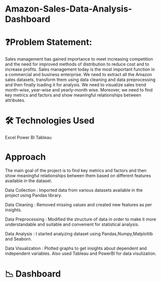 # Amazon-Sales-Data-Analysis-Dashboard
 
# ❓Problem Statement:
Sales management has gained importance to meet increasing competition and the need for improved methods of distribution to reduce cost and to increase profits. Sales management today is the most important function in a commercial and business enterprise. We need to extract all the Amazon sales datasets, transform them using data cleaning and data preprocessing and then finally loading it for analysis. We need to visualize sales trend month-wise, year-wise and yearly-month wise. Moreover, we need to find key metrics and factors and show meaningful relationships between attributes.


# 🛠 Technologies Used
Excel
Power BI 
Tableau 


# Approach
The main goal of the project is to find key metrics and factors and then show meaningful relationships between them based on different features available in the dataset.

 
 Data Collection      : Imported data from various datasets available in the project using Pandas library. 

 Data Cleaning        : Removed missing values and created new features as per insights. 

 Data Preprocessing   : Modified the structure of data in order to make it more understandable and suitable and convenient for statistical analysis. 

 Data Analysis        : I started analyzing dataset using Pandas,Numpy,Matplotlib and Seaborn. 

 Data Visualization   : Plotted graphs to get insights about dependent and independent variables. Also used Tableau and PowerBI for data visulization.
 
 # 📉 Dashboard
 